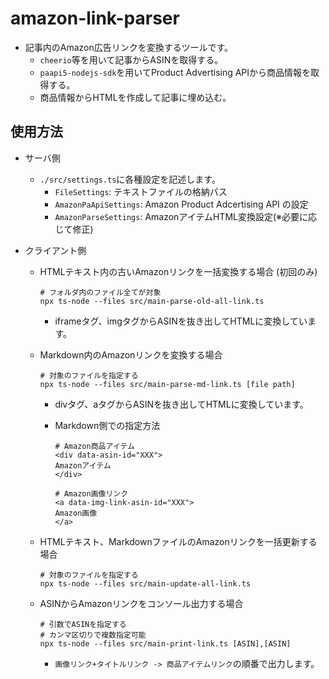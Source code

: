 # amazon-link-parser

- 記事内のAmazon広告リンクを変換するツールです。
  - `cheerio`等を用いて記事からASINを取得する。
  - `paapi5-nodejs-sdk`を用いてProduct Advertising APIから商品情報を取得する。
  - 商品情報からHTMLを作成して記事に埋め込む。

## 使用方法

- サーバ側
  - `./src/settings.ts`に各種設定を記述します。
    - `FileSettings`: テキストファイルの格納パス
    - `AmazonPaApiSettings`: Amazon Product Adcertising API の設定
    - `AmazonParseSettings`: AmazonアイテムHTML変換設定(※必要に応じて修正)
- クライアント側

  - HTMLテキスト内の古いAmazonリンクを一括変換する場合 (初回のみ)
    ```
    # フォルダ内のファイル全てが対象
    npx ts-node --files src/main-parse-old-all-link.ts
    ```
    - iframeタグ、imgタグからASINを抜き出してHTMLに変換しています。
  - Markdown内のAmazonリンクを変換する場合

    ```
    # 対象のファイルを指定する
    npx ts-node --files src/main-parse-md-link.ts [file path]
    ```

    - divタグ、aタグからASINを抜き出してHTMLに変換しています。
    - Markdown側での指定方法

      ```
      # Amazon商品アイテム
      <div data-asin-id="XXX">
      Amazonアイテム
      </div>

      # Amazon画像リンク
      <a data-img-link-asin-id="XXX">
      Amazon画像
      </a>
      ```

  - HTMLテキスト、MarkdownファイルのAmazonリンクを一括更新する場合

    ```
    # 対象のファイルを指定する
    npx ts-node --files src/main-update-all-link.ts
    ```

  - ASINからAmazonリンクをコンソール出力する場合
    ```
    # 引数でASINを指定する
    # カンマ区切りで複数指定可能
    npx ts-node --files src/main-print-link.ts [ASIN],[ASIN]
    ```
    - `画像リンク+タイトルリンク -> 商品アイテムリンク`の順番で出力します。
